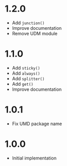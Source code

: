# 1.2.0

- Add `junction()`
- Improve documentation
- Remove UDM module

# 1.1.0

- Add `sticky()`
- Add `always()`
- Add `splitter()`
- Add `get()`
- Improve documentation

# 1.0.1

- Fix UMD package name

# 1.0.0

- Initial implementation
